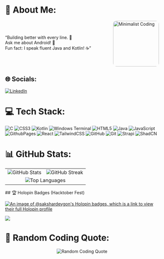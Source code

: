 # 💫 About Me:
<div style="display: flex; align-items: center; justify-content: space-between;">
  <div style="flex: 1; padding-right: 10px;">
    <p>“Building better with every line. 🚀<br>
    Ask me about Android! 🤖<br>
    Fun fact: I speak fluent Java and Kotlin! ☕”</p>
  </div>
  <div style="flex: 0.4;">
    <img src="https://media.giphy.com/media/LaVp0AyqR5bGsC5Cbm/giphy.gif" alt="Minimalist Coding" style="border-radius: 10px; width: 150px; height: auto;"/>
  </div>
</div>


## 🌐 Socials:
[![LinkedIn](https://img.shields.io/badge/LinkedIn-%230077B5.svg?logo=linkedin&logoColor=white)](https://www.linkedin.com/in/sakshar-devgon-029568250/) 

# 💻 Tech Stack:
![C](https://img.shields.io/badge/c-%2300599C.svg?style=for-the-badge&logo=c&logoColor=white) 
![CSS3](https://img.shields.io/badge/css3-%231572B6.svg?style=for-the-badge&logo=css3&logoColor=white) 
![Kotlin](https://img.shields.io/badge/kotlin-%237F52FF.svg?style=for-the-badge&logo=kotlin&logoColor=white) 
![Windows Terminal](https://img.shields.io/badge/Windows%20Terminal-%234D4D4D.svg?style=for-the-badge&logo=windows-terminal&logoColor=white) 
![HTML5](https://img.shields.io/badge/html5-%23E34F26.svg?style=for-the-badge&logo=html5&logoColor=white) 
![Java](https://img.shields.io/badge/java-%23ED8B00.svg?style=for-the-badge&logo=openjdk&logoColor=white) 
![JavaScript](https://img.shields.io/badge/javascript-%23323330.svg?style=for-the-badge&logo=javascript&logoColor=%23F7DF1E) 
![GithubPages](https://img.shields.io/badge/github%20pages-121013?style=for-the-badge&logo=github&logoColor=white) 
![React](https://img.shields.io/badge/react-%2320232a.svg?style=for-the-badge&logo=react&logoColor=%2361DAFB) 
![TailwindCSS](https://img.shields.io/badge/tailwindcss-%2338B2AC.svg?style=for-the-badge&logo=tailwind-css&logoColor=white) 
![GitHub](https://img.shields.io/badge/github-%23121011.svg?style=for-the-badge&logo=github&logoColor=white) 
![Git](https://img.shields.io/badge/git-%23F05033.svg?style=for-the-badge&logo=git&logoColor=white) 
![Strapi](https://img.shields.io/badge/strapi-%232E7EEA.svg?style=for-the-badge&logo=strapi&logoColor=white) 
![ShadCN](https://img.shields.io/badge/ShadCN-%23888888.svg?style=for-the-badge&logo=shadcn&logoColor=white)

# 📊 GitHub Stats:

<div align="center">
  <table>
    <tr>
      <td>
        <img src="https://github-readme-stats.vercel.app/api?username=Sakshar-Devgon&theme=dark&hide_border=false&include_all_commits=true&count_private=true&show_icons=true" alt="GitHub Stats" />
      </td>
      <td>
        <img src="https://github-readme-streak-stats.herokuapp.com/?user=Sakshar-Devgon&theme=dark&hide_border=false" alt="GitHub Streak" />
      </td>
    </tr>
    <tr>
      <td colspan="2" align="center">
        <img src="https://github-readme-stats.vercel.app/api/top-langs/?username=Sakshar-Devgon&theme=dark&hide_border=false&layout=compact&langs_count=8" alt="Top Languages" />
      </td>
    </tr>
  </table>
</div>
## 🏆 Holopin Badges (Hacktober Fest)

[![An image of @sakshardevgon's Holopin badges, which is a link to view their full Holopin profile](https://holopin.me/sakshardevgon)](https://holopin.io/@sakshardevgon)


[![](https://visitcount.itsvg.in/api?id=Sakshar-Devgon&icon=0&color=0)](https://visitcount.itsvg.in)

# 💬 Random Coding Quote:

<div align="center">
  <img src="https://quotes-github-readme.vercel.app/api?type=horizontal&theme=dark" alt="Random Coding Quote" />
</div>
